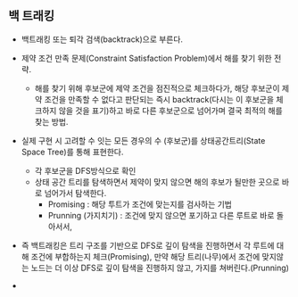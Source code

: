 ## 백 트래킹
- 백트래킹 또는 퇴각 검색(backtrack)으로 부른다.
- 제약 조건 만족 문제(Constraint Satisfaction Problem)에서 해를 찾기 위한 전략.
  - 해를 찾기 위해 후보군에 제약 조건을 점진적으로 체크하다가, 해당 후보군이 제약 조건을 만족할 수 없다고 판단되는 즉시 backtrack(다시는 이 후보군을 체크하지 않을 것을 표기)하고 바로 다른 후보군으로 넘어가며 결국 최적의 해를 찾는 방법.
- 실제 구현 시 고려할 수 잇는 모든 경우의 수 (후보군)를 상태공간트리(State Space Tree)를 통해 표현한다.
  - 각 후보군을 DFS방식으로 확인
  - 상태 공간 트리를 탐색하면서 제약이 맞지 않으면 해의 후보가 될만한 곳으로 바로 넘어가서 탐색한다.
    - Promising : 해당 투트가 조건에 맞는지를 검사하는 기법
    - Prunning (가지치기) : 조건에 맞지 않으면 포기하고 다른 루트로 바로 돌아서서,  

- 즉 백트래킹은 트리 구조를 기반으로 DFS로 깊이 탐색을 진행하면서 각 루트에 대해 조건에 부합하는지 체크(Promising), 만약 해당 트리(나무)에서 조건에 맞지않는 노드는 더 이상 DFS로 깊이 탐색을 진행하지 않고, 가지를 쳐버린다.(Prunning)
-  